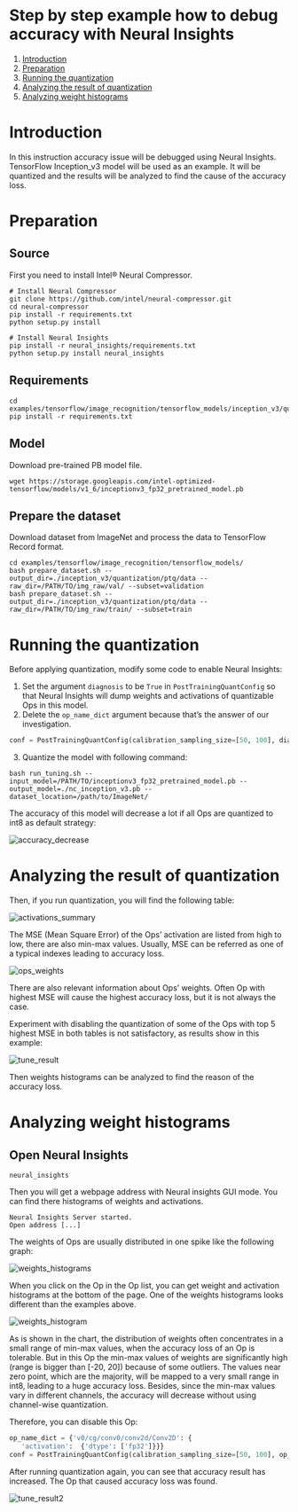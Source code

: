 # Step by step example how to debug accuracy with Neural Insights
1. [Introduction](#introduction)
2. [Preparation](#preparation)
3. [Running the quantization](#running-the-quantization)
4. [Analyzing the result of quantization](#-analyzing-the-result-of-quantization)
5. [Analyzing weight histograms](#-analyzing-weight-histograms)

# Introduction
In this instruction accuracy issue will be debugged using Neural Insights. TensorFlow Inception_v3 model will be used as an example. It will be quantized and the results will be analyzed to find the cause of the accuracy loss.

# Preparation
## Source
First you need to install Intel® Neural Compressor.
```shell
# Install Neural Compressor
git clone https://github.com/intel/neural-compressor.git
cd neural-compressor 
pip install -r requirements.txt 
python setup.py install

# Install Neural Insights
pip install -r neural_insights/requirements.txt
python setup.py install neural_insights
```

## Requirements
```shell
cd examples/tensorflow/image_recognition/tensorflow_models/inception_v3/quantization/ptq
pip install -r requirements.txt
```

## Model
Download pre-trained PB model file.
```shell
wget https://storage.googleapis.com/intel-optimized-tensorflow/models/v1_6/inceptionv3_fp32_pretrained_model.pb
```

## Prepare the dataset
Download dataset from ImageNet and process the data to TensorFlow Record format.
```shell
cd examples/tensorflow/image_recognition/tensorflow_models/
bash prepare_dataset.sh --output_dir=./inception_v3/quantization/ptq/data --raw_dir=/PATH/TO/img_raw/val/ --subset=validation
bash prepare_dataset.sh --output_dir=./inception_v3/quantization/ptq/data --raw_dir=/PATH/TO/img_raw/train/ --subset=train
```

# Running the quantization
Before applying quantization, modify some code to enable Neural Insights:
1. Set the argument `diagnosis` to be `True` in `PostTrainingQuantConfig` so that Neural Insights will dump weights and activations of quantizable Ops in this model.
2. Delete the `op_name_dict` argument because that’s the answer of our investigation.
```python
conf = PostTrainingQuantConfig(calibration_sampling_size=[50, 100], diagnosis=True)
```
3. Quantize the model with following command:
```shell
bash run_tuning.sh --input_model=/PATH/TO/inceptionv3_fp32_pretrained_model.pb --output_model=./nc_inception_v3.pb --dataset_location=/path/to/ImageNet/
```

The accuracy of this model will decrease a lot if all Ops are quantized to int8 as default strategy:

![accuracy_decrease](./imgs/accuracy_decrease.png)

# Analyzing the result of quantization
Then, if you run quantization, you will find the following table:

![activations_summary](./imgs/activations_summary.png)

The MSE (Mean Square Error) of the Ops’ activation are listed from high to low, there are also min-max values.
Usually, MSE can be referred as one of a typical indexes leading to accuracy loss.

![ops_weights](./imgs/ops_weights.png)

There are also relevant information about Ops’ weights.
Often Op with highest MSE will cause the highest accuracy loss, but it is not always the case.

Experiment with disabling the quantization of some of the Ops with top 5 highest MSE in both tables is not satisfactory, as results show in this example:

![tune_result](./imgs/tune_result.png)

Then weights histograms can be analyzed to find the reason of the accuracy loss.

# Analyzing weight histograms
## Open Neural Insights
```shell
neural_insights
```

Then you will get a webpage address with Neural insights GUI mode. You can find there histograms of weights and activations.
```
Neural Insights Server started.
Open address [...]
```

The weights of Ops are usually distributed in one spike like the following graph:

![weights_histograms](./imgs/weights_histograms.png)

When you click on the Op in the Op list, you can get weight and activation histograms at the bottom of the page.
One of the weights histograms looks different than the examples above.

![weights_histogram](./imgs/weights_histogram.png)

As is shown in the chart, the distribution of weights often concentrates in a small range of min-max values, when the accuracy loss of an Op is tolerable. But in this Op the min-max values of weights are significantly high (range is bigger than [-20, 20]) because of some outliers. The values near zero point, which are the majority, will be mapped to a very small range in int8, leading to a huge accuracy loss. Besides, since the min-max values vary in different channels, the accuracy will decrease without using channel-wise quantization.

Therefore, you can disable this Op:
```python
op_name_dict = {'v0/cg/conv0/conv2d/Conv2D': {
   'activation':  {'dtype': ['fp32']}}}
conf = PostTrainingQuantConfig(calibration_sampling_size=[50, 100], op_name_dict=op_name_dict)
```

After running quantization again, you can see that accuracy result has increased. The Op that caused accuracy loss was found.

![tune_result2](./imgs/tune_result2.png)
